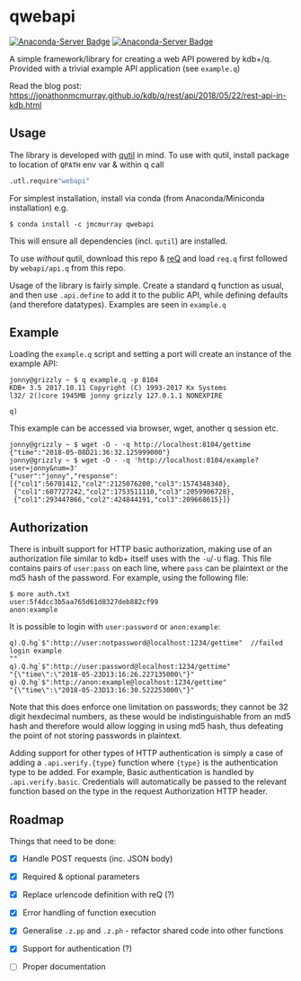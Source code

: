 # qwebapi

[![Anaconda-Server Badge](https://anaconda.org/jmcmurray/webapi/badges/version.svg)](https://anaconda.org/jmcmurray/webapi)
[![Anaconda-Server Badge](https://anaconda.org/jmcmurray/webapi/badges/downloads.svg)](https://anaconda.org/jmcmurray/webapi)

A simple framework/library for creating a web API powered by kdb+/q. Provided
with a trivial example API application (see `example.q`)

Read the blog post: https://jonathonmcmurray.github.io/kdb/q/rest/api/2018/05/22/rest-api-in-kdb.html

## Usage

The library is developed with [qutil](https://github.com/nugend/qutil) in mind.
To use with qutil, install package to location of `QPATH` env var & within q
call

```q
.utl.require"webapi"
```

For simplest installation, install via conda (from Anaconda/Miniconda
installation) e.g.

```
$ conda install -c jmcmurray qwebapi
```

This will ensure all dependencies (incl. `qutil`) are installed.

To use _without_ qutil, download this repo & [reQ](https://github.com/jonathonmcmurray/reQ)
and load `req.q` first followed by `webapi/api.q` from this repo.

Usage of the library is fairly simple. Create a standard q function as usual,
and then use `.api.define` to add it to the public API, while defining
defaults (and therefore datatypes). Examples are seen in `example.q`

## Example

Loading the `example.q` script and setting a port will create an instance of
the example API:

```
jonny@grizzly ~ $ q example.q -p 8104
KDB+ 3.5 2017.10.11 Copyright (C) 1993-2017 Kx Systems
l32/ 2()core 1945MB jonny grizzly 127.0.1.1 NONEXPIRE

q)
```

This example can be accessed via browser, wget, another q session etc.

```
jonny@grizzly ~ $ wget -O - -q http://localhost:8104/gettime
{"time":"2018-05-08D21:36:32.125999000"}
jonny@grizzly ~ $ wget -O - -q 'http://localhost:8104/example?user=jonny&num=3'
{"user":"jonny","response":[{"col1":56701412,"col2":2125076200,"col3":1574348340},
 {"col1":607727242,"col2":1753511110,"col3":2059906728},
 {"col1":293447866,"col2":424844191,"col3":209668615}]}
```

## Authorization

There is inbuilt support for HTTP basic authorization, making use of an
authorization file similar to kdb+ itself uses with the `-u`/`-U` flag. This
file contains pairs of `user:pass` on each line, where `pass` can be plaintext
or the md5 hash of the password. For example, using the following file:

```
$ more auth.txt
user:5f4dcc3b5aa765d61d8327deb882cf99
anon:example
```

It is possible to login with `user:password` or `anon:example`:

```
q).Q.hg`$":http://user:notpassword@localhost:1234/gettime"  //failed login example
""
q).Q.hg`$":http://user:password@localhost:1234/gettime"
"{\"time\":\"2018-05-23D13:16:26.227135000\"}"
q).Q.hg`$":http://anon:example@localhost:1234/gettime"
"{\"time\":\"2018-05-23D13:16:30.522253000\"}"
```

Note that this does enforce one limitation on passwords; they cannot be 32
digit hexdecimal numbers, as these would be indistinguishable from an md5 hash
and therefore would allow logging in using md5 hash, thus defeating the point
of not storing passwords in plaintext.

Adding support for other types of HTTP authentication is simply a case of
adding a `.api.verify.{type}` function where `{type}` is the authentication
type to be added. For example, Basic authentication is handled by
`.api.verify.basic`. Credentials will automatically be passed to the relevant
function based on the type in the request Authorization HTTP header.

## Roadmap

Things that need to be done:

- [X] Handle POST requests (inc. JSON body)
- [X] Required & optional parameters
- [X] Replace urlencode definition with reQ (?)
- [X] Error handling of function execution
- [X] Generalise `.z.pp` and `.z.ph` - refactor shared code into other functions
- [X] Support for authentication (?)
- [ ] Proper documentation

